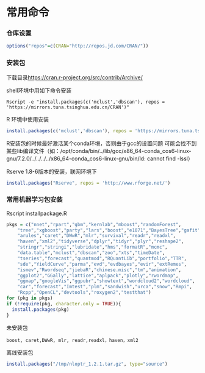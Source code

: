 # 常用命令

### 仓库设置

```R
options("repos"=c(CRAN="http://repos.jd.com/CRAN/"))
```

### 安装包

下载目录<https://cran.r-project.org/src/contrib/Archive/>



shell环境中用如下命令安装

```shell
Rscript -e "install.packages(c('mclust','dbscan'), repos = 'https://mirrors.tuna.tsinghua.edu.cn/CRAN')"
```

R 环境中使用安装

```R
install.packages(c('mclust','dbscan'), repos = 'https://mirrors.tuna.tsinghua.edu.cn/CRAN')"
```

R安装包的时候最好激活某个conda环境，否则由于gcc的设置问题 可能会找不到某些lib编译文件（如：/opt/conda/bin/../lib/gcc/x86_64-conda_cos6-linux-gnu/7.2.0/../../../../x86_64-conda_cos6-linux-gnu/bin/ld: cannot find -lssl）



Rserve 1.8-6版本的安装，联网环境下

```R
install.packages("Rserve", repos = 'http://www.rforge.net/')
```

### 常用机器学习包安装

Rscript installpackage.R

```R
pkgs = c("nnet","rpart","gbm","kernlab","mboost","randomForest",
    "tree","xgboost","party","lars","boost","e1071","BayesTree","gafit",
    "arules","caret","DWwR","mlr","survival","readr","readxl",
	"haven","xml2","tidyverse","dplyr","tidyr","plyr","reshape2",
	"stringr","stringi","lubridate","hms","formatR","mcmc",
	"data.table","mclust","dbscan","zoo","xts","timeDate",
	"tseries","forecast","quantmod","RQuantLib","portfolio","TTR",
	"sde","YieldCurve","parma","evd","evdbayes","evir","extRemes",
	"ismev","Rwordseq","jiebaR","chinese.misc","tm","animation",
	"ggplot2","GGally","lattice","aplpack","plotly","rwordmap",
	"ggmap","googleVis","ggpubr","showtext","wordcloud2","wordcloud",
	"car","forecast","Imtest","plm","sandwish","urca","snow","Rmpi",
	"Rcpp","OpenCL","devtools","roxygen2","testthat")
for (pkg in pkgs)
if (!require(pkg, character.only = TRUE)){
  install.packages(pkg)
}
```

未安装包

```shell
boost, caret,DWwR, mlr, readr,readxl，haven，xml2
```



离线安装包

```R
install.packages("/tmp/nloptr_1.2.1.tar.gz", type="source")
```

